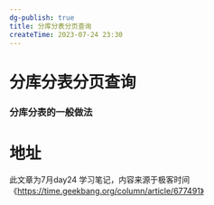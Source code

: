 ```yaml
---
dg-publish: true
title: 分库分表分页查询
createTime: 2023-07-24 23:30  
---
```


# 分库分表分页查询

### 分库分表的一般做法




# 地址

此文章为7月day24 学习笔记，内容来源于极客时间《https://time.geekbang.org/column/article/677491》